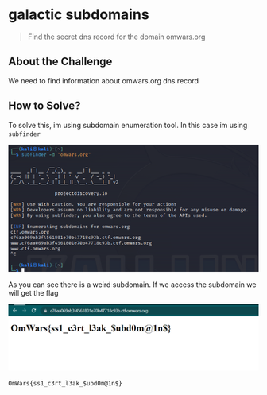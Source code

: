# galactic subdomains
> Find the secret dns record for the domain omwars.org

## About the Challenge
We need to find information about omwars.org dns record

## How to Solve?
To solve this, im using subdomain enumeration tool. In this case im using `subfinder`

![enumerate](images/enumerate.png)

As you can see there is a weird subdomain. If we access the subdomain we will get the flag

![flag](images/flag.png)

```
OmWars{ss1_c3rt_l3ak_$ubd0m@1n$}
```